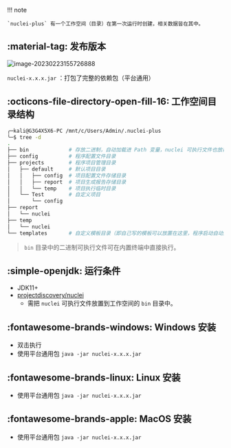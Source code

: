 !!! note 

    `nuclei-plus` 有一个工作空间（目录）在第一次运行时创建，相关数据皆在其中。

## :material-tag: 发布版本

![image-20230223155726888](https://security-1254441333.cos.ap-guangzhou.myqcloud.com/knowledge-baseimage-20230223155726888.png)

`nuclei-x.x.x.jar` ：打包了完整的依赖包（平台通用）



## :octicons-file-directory-open-fill-16: 工作空间目录结构

```bash
╭─kali@G3G4X5X6-PC /mnt/c/Users/Admin/.nuclei-plus
╰─$ tree -d
.
├── bin				# 存放二进制，自动加载进 Path 变量，nuclei 可执行文件也放在这里
├── config			# 程序配置文件目录
├── projects		# 程序项目管理目录
│   ├── default		# 默认项目目录
│   │   ├── config	# 项目配置文件存储目录
│   │   ├── report	# 项目生成报告存储目录
│   │   └── temp	# 项目执行临时目录
│   └── Test		# 自定义项目
│       └── config
├── report
│   └── nuclei
├── temp
│   └── nuclei
└── templates		# 自定义模板目录（即自己写的模板可以放置在这里，程序启动自动加载）
```

> `bin` 目录中的二进制可执行文件可在内置终端中直接执行。



## :simple-openjdk: 运行条件

- JDK11+
- [projectdiscovery/nuclei](https://github.com/projectdiscovery/nuclei)
  - 需把 `nuclei` 可执行文件放置到工作空间的 `bin` 目录中。



## :fontawesome-brands-windows: Windows 安装

- 双击执行
- 使用平台通用包  `java -jar nuclei-x.x.x.jar ` 



## :fontawesome-brands-linux: Linux 安装

- 使用平台通用包  `java -jar nuclei-x.x.x.jar ` 



## :fontawesome-brands-apple: MacOS 安装

- 使用平台通用包  `java -jar nuclei-x.x.x.jar `





